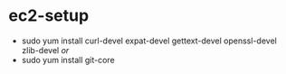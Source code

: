 # ec2-setup

* sudo yum install curl-devel expat-devel gettext-devel openssl-devel zlib-devel
*or*
* sudo yum install git-core

